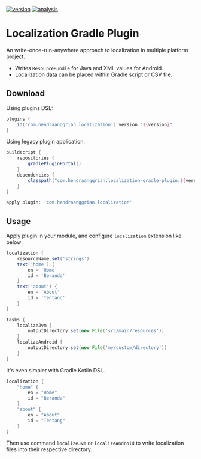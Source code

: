 [![version](https://img.shields.io/maven-metadata/v?label=plugin-portal&metadataUrl=https%3A%2F%2Fplugins.gradle.org%2Fm2%2Fcom%2Fhendraanggrian%2Flocalization%2Fcom.hendraanggrian.localization.gradle.plugin%2Fmaven-metadata.xml)](https://plugins.gradle.org/plugin/com.hendraanggrian.localization)
[![analysis](https://img.shields.io/badge/code%20style-%E2%9D%A4-FF4081)](https://ktlint.github.io)

Localization Gradle Plugin
==========================

An write-once-run-anywhere approach to localization in multiple platform project.
* Writes `ResourceBundle` for Java and XML values for Android.
* Localization data can be placed within Gradle script or CSV file.

Download
--------

Using plugins DSL:

```gradle
plugins {
    id('com.hendraanggrian.localization') version "${version}"
}
```

Using legacy plugin application:

```gradle
buildscript {
    repositories {
        gradlePluginPortal()
    }
    dependencies {
        classpath("com.hendraanggrian:localization-gradle-plugin:${version}")
    }
}

apply plugin: 'com.hendraanggrian.localization'
```

Usage
-----

Apply plugin in your module, and configure `localization` extension like below:

```gradle
localization {
    resourceName.set('strings')
    text('home') {
        en = 'Home'
        id = 'Beranda'
    }
    text('about') {
        en = 'About'
        id = 'Tentang'
    }
}

tasks {
    localizeJvm {
        outputDirectory.set(new File('src/main/resources'))
    }
    localizeAndroid {
        outputDirectory.set(new File('my/custom/directory'))
    }
}
```

It's even simpler with Gradle Kotlin DSL.

```kotlin
localization {
    "home" {
        en = "Home"
        id = "Beranda"
    }
    "about" {
        en = "About"
        id = "Tentang"
    }
}
```

Then use command `localizeJvm` or `localizeAndroid` to write localization files into their respective directory.